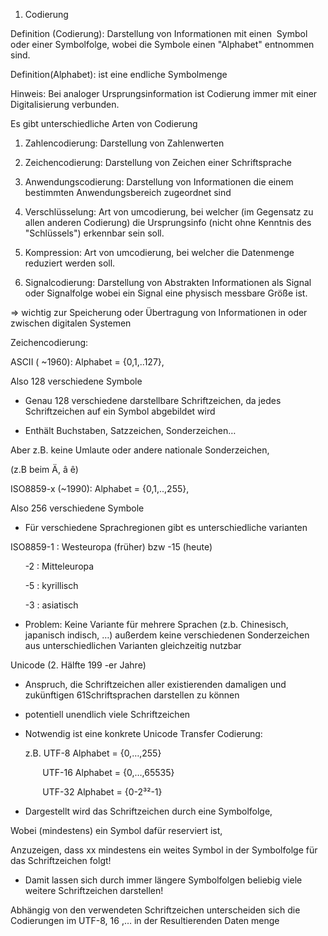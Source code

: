 1. Codierung 
    

Definition (Codierung): Darstellung von Informationen mit einen  Symbol oder einer Symbolfolge, wobei die Symbole einen "Alphabet" entnommen sind. 

Definition(Alphabet): ist eine endliche Symbolmenge 

Hinweis: Bei analoger Ursprungsinformation ist Codierung immer mit einer Digitalisierung verbunden.   

Es gibt unterschiedliche Arten von Codierung 

1. Zahlencodierung: Darstellung von Zahlenwerten 
    
2. Zeichencodierung: Darstellung von Zeichen einer Schriftsprache 
    
3. Anwendungscodierung: Darstellung von Informationen die einem bestimmten Anwendungsbereich zugeordnet sind 
    
4. Verschlüsselung: Art von umcodierung, bei welcher (im Gegensatz zu allen anderen Codierung) die Ursprungsinfo (nicht ohne Kenntnis des "Schlüssels") erkennbar sein soll. 
    
5. Kompression: Art von umcodierung, bei welcher die Datenmenge reduziert werden soll. 
    
6. Signalcodierung: Darstellung von Abstrakten Informationen als Signal oder Signalfolge wobei ein Signal eine physisch messbare Größe ist.  
    

=> wichtig zur Speicherung oder Übertragung von Informationen in oder zwischen digitalen Systemen 

Zeichencodierung: 

ASCII ( ~1960): Alphabet = {0,1,..127}, 

Also 128 verschiedene Symbole  

- Genau 128 verschiedene darstellbare Schriftzeichen, da jedes Schriftzeichen auf ein Symbol abgebildet wird 
    
- Enthält Buchstaben, Satzzeichen, Sonderzeichen… 
    

Aber z.B. keine Umlaute oder andere nationale Sonderzeichen, 

(z.B beim Ä, â ê) 

ISO8859-x (~1990): Alphabet = {0,1,..,255}, 

Also 256 verschiedene Symbole 

- Für verschiedene Sprachregionen gibt es unterschiedliche varianten 
    

ISO8859-1 : Westeuropa (früher) bzw -15 (heute) 

      -2 : Mitteleuropa 

      -5 : kyrillisch 

      -3 : asiatisch 

- Problem: Keine Variante für mehrere Sprachen (z.b. Chinesisch, japanisch indisch, …) außerdem keine verschiedenen Sonderzeichen aus unterschiedlichen Varianten gleichzeitig nutzbar 
    

Unicode (2. Hälfte 199 -er Jahre) 

- Anspruch, die Schriftzeichen aller existierenden damaligen und zukünftigen 61Schriftsprachen darstellen zu können 
    
- potentiell unendlich viele Schriftzeichen 
    
- Notwendig ist eine konkrete Unicode Transfer Codierung: 
    
    z.B. UTF-8 Alphabet = {0,…,255} 
    
           UTF-16 Alphabet = {0,…,65535} 
    
           UTF-32 Alphabet = {0-2³²-1} 
    
- Dargestellt wird das Schriftzeichen durch eine Symbolfolge,  
    

Wobei (mindestens) ein Symbol dafür reserviert ist, 

Anzuzeigen, dass xx mindestens ein weites Symbol in der Symbolfolge für das Schriftzeichen folgt! 

- Damit lassen sich durch immer längere Symbolfolgen beliebig viele weitere Schriftzeichen darstellen! 
    

Abhängig von den verwendeten Schriftzeichen unterscheiden sich die Codierungen im UTF-8, 16 ,… in der Resultierenden Daten menge

